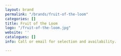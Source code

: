 ```yaml
---
layout: brand
permalink: "/brands/fruit-of-the-loom"
categories: []
title: Fruit of the Loom
logo: "/fruit-of-the-loom.jpg"
website: ''
catalogues: []
info: Call or email for selection and availability.

---
```

